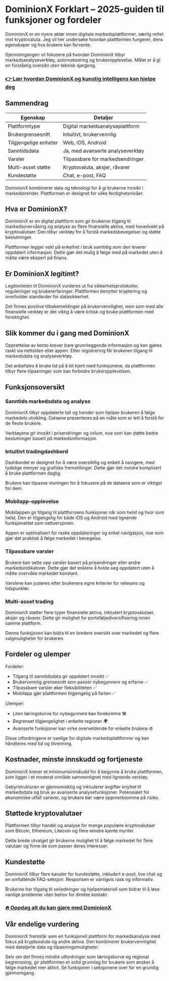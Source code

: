 # DominionX Forklart – 2025-guiden til funksjoner og fordeler
   
DominionX er en nyere aktør innen digitale markedsplattformer, særlig rettet mot kryptovaluta. Jeg vil her undersøke hvordan plattformen fungerer, dens egenskaper og hva brukere kan forvente.  

Gjennomgangen vil fokusere på hvordan DominionX tilbyr markedsanalyseverktøy, automatisering og brukeropplevelse. Målet er å gi en forståelig oversikt uten teknisk sjargong.  

### [👉 Lær hvordan DominionX og kunstig intelligens kan hjelpe deg](https://da.gd/N1hnRD)
## Sammendrag  
| **Egenskap**                 | **Detaljer**                       |  
|-----------------------------|----------------------------------|  
| Plattformtype               | Digital markedsanalyseplattform  |  
| Brukergrensesnitt          | Intuitivt, brukervennlig         |  
| Tilgjengelige enheter      | Web, iOS, Android                |  
| Sanntidsdata               | Ja, med avanserte analyseverktøy |  
| Varsler                    | Tilpassbare for markedsendringer |  
| Multi-asset støtte         | Kryptovaluta, aksjer, råvarer    |  
| Kundestøtte                | Chat, e-post, FAQ                 |  

DominionX kombinerer data og teknologi for å gi brukerne innsikt i markedstrender. Plattformen er designet for ulike ferdighetsnivåer.  

## Hva er DominionX?  
DominionX er en digital plattform som gir brukerne tilgang til markedsovervåking og analyse av flere finansielle aktiva, med hovedvekt på kryptovalutaer. Den tilbyr verktøy for å forstå markedsbevegelser og støtte beslutninger.  

Plattformen legger vekt på enkelhet i bruk samtidig som den leverer oppdatert informasjon. Dette gjør det mulig å følge med på markedet uten å måtte være ekspert på finans.  

## Er DominionX legitimt?  
Legitimiteten til DominionX vurderes ut fra sikkerhetsprotokoller, reguleringer og brukererfaringer. Plattformen benytter kryptering og overholder standarder for datasikkerhet.  

Det finnes positive tilbakemeldinger på brukervennlighet, men som med alle finansielle verktøy er det viktig å være kritisk og bruke plattformen med forsiktighet.  

## Slik kommer du i gang med DominionX  
Opprettelse av konto krever bare grunnleggende informasjon og kan gjøres raskt via nettsiden eller appen. Etter registrering får brukeren tilgang til markedsdata og analyseverktøy.  

Det anbefales å bruke tid på å bli kjent med funksjonene, da plattformen tilbyr flere tilpasninger som kan forbedre brukeropplevelsen.  

## Funksjonsoversikt  

### Sanntids markedsdata og analyse  
DominionX tilbyr oppdaterte tall og trender som hjelper brukeren å følge markedets utvikling. Dataene presenteres på en måte som er lett å forstå for de fleste brukere.  

Verktøyene gir innsikt i prisendringer og volum, noe som kan støtte bedre beslutninger basert på markedsinformasjon.  

### Intuitivt tradingdashbord  
Dashbordet er designet for å være oversiktlig og enkelt å navigere, med tydelige menyer og grafiske fremstillinger. Dette gjør det mindre komplisert å bruke plattformen daglig.  

Brukere kan tilpasse visningen for å fokusere på de dataene som er viktigst for dem.  

### Mobilapp-opplevelse  
Mobilappen gir tilgang til plattformens funksjoner når som helst og hvor som helst. Den er tilgjengelig for både iOS og Android med lignende funksjonalitet som nettversjonen.  

Appen er optimalisert for raske oppdateringer og enkel navigasjon, noe som gjør det praktisk å følge markedet i bevegelse.  

### Tilpassbare varsler  
Brukere kan sette opp varsler basert på prisendringer eller andre markedsindikatorer. Dette gjør det enklere å holde seg oppdatert uten å måtte overvåke markedet konstant.  

Varslene kan justeres etter brukerens egne kriterier for relevans og tidspunkter.  

### Multi-asset trading  
DominionX støtter flere typer finansielle aktiva, inkludert kryptovalutaer, aksjer og råvarer. Dette gir mulighet for porteføljediversifisering innen samme plattform.  

Denne funksjonen kan bidra til en bredere oversikt over markedet og flere valgmuligheter for brukeren.  

## Fordeler og ulemper  
Fordeler:  
- Tilgang til sanntidsdata gir oppdatert innsikt ✅  
- Brukervennlig grensesnitt som passer nybegynnere og erfarne ✅  
- Tilpassbare varsler øker fleksibiliteten ✅  
- Mobilapp gjør plattformen tilgjengelig på farten ✅  

Ulemper:  
- Liten læringskurve for nybegynnere kan forekomme 🛠️  
- Begrenset tilgjengelighet i enkelte regioner 🌍  
- Avanserte funksjoner kan virke overveldende for enkelte brukere ⚙️  

Disse utfordringene er vanlige for digitale markedsplattformer og kan håndteres med tid og tilvenning.  

## Kostnader, minste innskudd og fortjeneste  
DominionX krever et minimumsinnskudd for å begynne å bruke plattformen, som ligger i et moderat område sammenlignet med lignende verktøy.  

Gebyrstrukturen er gjennomsiktig og inkluderer avgifter knyttet til markedsdata og bruk av avanserte analysefunksjoner. Potensialet for økonomiske utfall varierer, og brukere bør være oppmerksomme på risiko.  

## Støttede kryptovalutaer  
Plattformen tilbyr handel og analyse for mange populære kryptovalutaer som Bitcoin, Ethereum, Litecoin og flere mindre kjente mynter.  

Dette brede utvalget gir brukerne mulighet til å følge markedet for flere valutaer og finne de som passer deres interesser.  

## Kundestøtte  
DominionX tilbyr flere kanaler for kundestøtte, inkludert e-post, live chat og en omfattende FAQ-seksjon. Responsen er vanligvis rask og informativ.  

Brukerne har tilgang til veiledninger og hjelpemateriell som bidrar til å løse vanlige problemer uten behov for direkte kontakt.  

### [🔥 Oppdag alt du kan gjøre med DominionX](https://da.gd/N1hnRD)
## Vår endelige vurdering  
DominionX fremstår som en funksjonell plattform for markedsanalyse med fokus på kryptovaluta og andre aktiva. Den kombinerer brukervennlighet med detaljerte data og tilpasningsmuligheter.  

Selv om det finnes mindre utfordringer som læringskurve og regional begrensning, gir plattformen et solid grunnlag for brukere som ønsker å følge markedet mer aktivt. Se funksjoner i seksjonene over for en grundig gjennomgang.